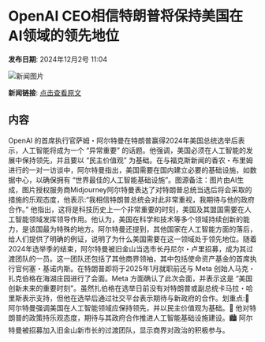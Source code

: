 # OpenAI CEO相信特朗普将保持美国在AI领域的领先地位

**发布日期**: 2024年12月2号 11:04

![新闻图片](https://pic.chinaz.com/picmap/202306131739270926_1.jpg)

**新闻链接**: [点击查看原文](https://www.aibase.com/zh/news/13618)

## 内容

OpenAI 的首席执行官萨姆・阿尔特曼在特朗普赢得2024年美国总统选举后表示，人工智能将成为一个 “异常重要” 的话题。他强调，美国必须在人工智能的发展中保持领先，并且要以 “民主价值观” 为基础。在与福克斯新闻的香农・布里姆进行的一对一访谈中，阿尔特曼指出，美国需要在国内建立必要的基础设施，如数据中心，以确保拥有 “世界最佳的人工智能基础设施”。图源备注：图片由AI生成，图片授权服务商Midjourney阿尔特曼表达了对特朗普总统当选后将会采取的措施的乐观态度，他表示:“我相信特朗普总统会对此非常重视，我期待与他的政府合作。” 他指出，这将是科技历史上一个非常重要的时刻，美国及其盟国需要在人工智能领域发挥领导作用。他认为，美国在科学和技术等多个领域持续创新的能力，是该国最为特殊的地方。阿尔特曼还提到，其他国家在人工智能方面的落后，给人们提供了明确的例证，说明了为什么美国需要在这一领域处于领先地位。随着2024年选举季的结束，阿尔特曼被旧金山当选市长丹尼尔・卢里招募，成为其过渡团队的一员。这一团队还包括了其他商界领袖，其中包括使命资产基金的首席执行官何塞・基诺内斯。在特朗普即将于2025年1月就职前还与 Meta 创始人马克・扎克伯格在海湖庄园进行了会面。Meta 方面确认了此次会面，并表示这是 “美国创新未来的重要时刻”。虽然扎伯格在选举日前没有对特朗普或副总统卡马拉・哈里斯表示支持，但他在选举后通过社交平台表示期待与新政府的合作。划重点:🌟 阿尔特曼强调美国在人工智能领域应保持领先，并以民主价值观为基础。🤝 他对特朗普的政策持乐观态度，期待与其政府合作推进人工智能基础设施建设。🏙️ 阿尔特曼被招募加入旧金山新市长的过渡团队，显示商界对政治的积极参与。

